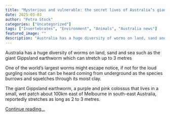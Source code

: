 ```yaml
---
title: "Mysterious and vulnerable: the secret lives of Australia’s giant worms"
date: 2025-03-03
author: "Petra Stock"
categories: ["Uncategorized"]
tags: ["Invertebrates", "Environment", "Animals", "Australia news"]
featured_image: ""
description: "Australia has a huge diversity of worms on land, sand and sea such as the giant Gippsland earthworm which can stretch up to 3 metresOne of the world’s largest w..."
---
```


Australia has a huge diversity of worms on land, sand and sea such as the giant Gippsland earthworm which can stretch up to 3 metres

One of the world’s largest worms might escape notice, if not for the loud gurgling noises that can be heard coming from underground as the species burrows and squelches through its moist clay.

The giant Gippsland earthworm, a purple and pink colossus that lives in a small, wet patch about 100km east of Melbourne in south-east Australia, reportedly stretches as long as 2 to 3 metres.

[Continue reading...](https://www.theguardian.com/environment/2025/mar/03/mysterious-and-vulnerable-the-secret-lives-of-australias-giant-worms)

